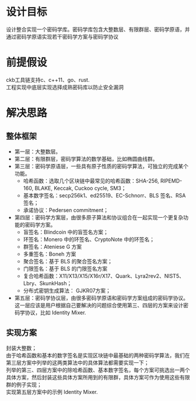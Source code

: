 # 设计目标
设计整合实现一个密码学库。密码学库包含大整数层、有限群层、密码学原语，并通过密码学原语实现若干密码学方案与密码学协议
# 前提假设
ckb工具链支持c、c++11、go、rust.   
工程实现中底层实现选择成熟密码库以防止安全漏洞

# 解决思路
## 整体框架
- 第一层：大整数层。
- 第二层：有限群层，密码学算法的数学基础，比如椭圆曲线群。
- 第三层：密码学原语层，一些具有原子性质的密码学算法，可独立的完成某个功能。  
	- 哈希函数：选取几个区块链中最常见的哈希函数：SHA-256, RIPEMD-160, BLAKE, Keccak, Cuckoo cycle, SM3；
	- 基本数字签名：secp256k1、ed25519、EC-Schnorr、BLS 签名、RSA 签名；
	- 承诺协议：Pedersen commitment；
- 第四层：密码学方案层，由很多原子算法和协议组合在一起实现一个更复杂功能的密码学方案。
	- 盲签名：Blindcoin 中的盲签名方案；
	- 环签名：Monero 中的环签名、CryptoNote 中的环签名；
	- 群签名：Ateniese G 方案
	- 多重签名：Boneh 方案
	- 聚合签名：基于 BLS 的聚合签名方案； 
	- 门限签名：基于 BLS 的门限签名方案
	- 复合哈希函数：X11/X13/X15/X16r/X17、Quark、Lyra2rev2、NIST5、Lbry、SkunkHash；
	- 分布式密钥生成算法： GJKR07方案；
- 第五层：密码学协议层，由很多密码学原语和密码学方案组成的密码学协议。
这一层应该是用户根据自己要解决的问题综合使用第三、四层的方案来设计密码学协议，比如 Identity Mixer.

## 实现方案
封装大整数；  
由于哈希函数和基本的数字签名是实现区块链中最基础的两种密码学算法，我们在第三层方案中列举的这两类算法中的具体算法都需要实现一下；  
列举的第三、四层方案中的除哈希函数、基本数字签名，每个方案可挑选出一两个具体方案，然后封装这些具体方案所用到的有限群，具体方案可作为使用这些有限群的例子实现；  
实现第五层方案中的示例 Identity Mixer.  

